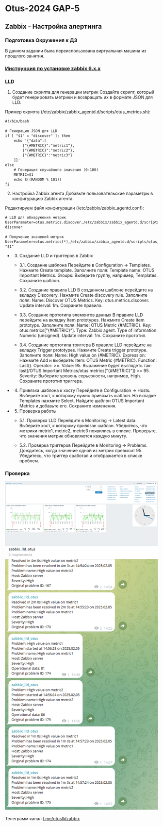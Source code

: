 # Otus-2024 GAP-5
## Zabbix - Настройка алертинга

### Подготовка Окружения к ДЗ
В данном задании была переиспользована виртуальная машина из прошлого занятия.

### [Инструкция по установке zabbix 6.x.x](/docs/install-zabbix.md)

### LLD
1. Создание скрипта для генерации метрик
Создайте скрипт, который будет генерировать метрики и возвращать их в формате JSON для LLD.

Пример скрипта (/etc/zabbix/zabbix_agentd.d/scripts/otus_metrics.sh):
```
#!/bin/bash

# Генерация JSON для LLD
if [ "$1" = "discover" ]; then
    echo '{"data":[
        {"{#METRIC}":"metric1"},
        {"{#METRIC}":"metric2"},
        {"{#METRIC}":"metric3"}
    ]}'
else
    # Генерация случайного значения (0-100)
    METRIC=$1
    echo $((RANDOM % 101))
fi
```

2. Настройка Zabbix агента
Добавьте пользовательские параметры в конфигурацию Zabbix агента.

Редактируем файл конфигурации (/etc/zabbix/zabbix_agentd.conf):
```
# LLD для обнаружения метрик
UserParameter=otus.metrics.discover,/etc/zabbix/zabbix_agentd.d/scripts/otus_metrics.sh discover

# Получение значений метрик
UserParameter=otus.metrics[*],/etc/zabbix/zabbix_agentd.d/scripts/otus_metrics.sh "$1"
```

- 3. Создание LLD и триггеров в Zabbix
  - 3.1. Создание шаблона
Перейдите в Configuration → Templates.
Нажмите Create template.
Заполните поля:
Template name: OTUS Important Metrics.
Groups: Выберите группу, например, Templates.
Сохраните шаблон.

  - 3.2. Создание правила LLD
В созданном шаблоне перейдите на вкладку Discovery.
Нажмите Create discovery rule.
Заполните поля:
Name: Discover OTUS Metrics.
Key: otus.metrics.discover.
Update interval: 1m.
Сохраните правило.

  - 3.3. Создание прототипа элементов данных
В правиле LLD перейдите на вкладку Item prototypes.
Нажмите Create item prototype.
Заполните поля:
Name: OTUS Metric {#METRIC}.
Key: otus.metrics["{#METRIC}"].
Type: Zabbix agent.
Type of information: Numeric (unsigned).
Update interval: 1m.
Сохраните прототип.

  - 3.4. Создание прототипа триггера
В правиле LLD перейдите на вкладку Trigger prototypes.
Нажмите Create trigger prototype.
Заполните поля:
Name: High value on {#METRIC}.
Expression:
Нажмите Add и выберите:
Item: OTUS Metric {#METRIC}.
Function: Last().
Operator: >=.
Value: 95.
Выражение будет выглядеть так:
last(/OTUS Important Metrics/otus.metrics["{#METRIC}"]) >= 95.
Severity: Выберите уровень серьезности, например, High.
Сохраните прототип триггера.

- 4. Привязка шаблона к хосту
Перейдите в Configuration → Hosts.
Выберите хост, к которому нужно привязать шаблон.
На вкладке Templates нажмите Select.
Найдите шаблон OTUS Important Metrics и добавьте его.
Сохраните изменения.

- 5. Проверка работы
  - 5.1. Проверка LLD
Перейдите в Monitoring → Latest data.
Выберите хост, к которому привязан шаблон.
Убедитесь, что метрики metric1, metric2, metric3 появились в списке.
Проверьте, что значения метрик обновляются каждую минуту.

  - 5.2. Проверка триггеров
Перейдите в Monitoring → Problems.
Дождитесь, когда значение одной из метрик превысит 95.
Убедитесь, что триггер сработал и отображается в списке проблем.

### Проверка
![img](1.png)
![img](2.png)

Телеграмм канал [t.me/otuslldzabbix](https://t.me/otuslldzabbix)
